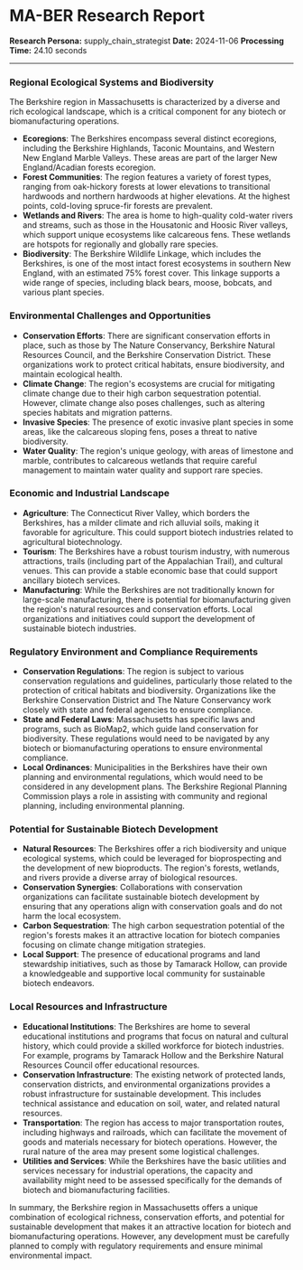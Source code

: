 # MA-BER Research Report

**Research Persona:** supply_chain_strategist
**Date:** 2024-11-06
**Processing Time:** 24.10 seconds

---

### Regional Ecological Systems and Biodiversity

The Berkshire region in Massachusetts is characterized by a diverse and rich ecological landscape, which is a critical component for any biotech or biomanufacturing operations.

- **Ecoregions**: The Berkshires encompass several distinct ecoregions, including the Berkshire Highlands, Taconic Mountains, and Western New England Marble Valleys. These areas are part of the larger New England/Acadian forests ecoregion.
- **Forest Communities**: The region features a variety of forest types, ranging from oak-hickory forests at lower elevations to transitional hardwoods and northern hardwoods at higher elevations. At the highest points, cold-loving spruce-fir forests are prevalent.
- **Wetlands and Rivers**: The area is home to high-quality cold-water rivers and streams, such as those in the Housatonic and Hoosic River valleys, which support unique ecosystems like calcareous fens. These wetlands are hotspots for regionally and globally rare species.
- **Biodiversity**: The Berkshire Wildlife Linkage, which includes the Berkshires, is one of the most intact forest ecosystems in southern New England, with an estimated 75% forest cover. This linkage supports a wide range of species, including black bears, moose, bobcats, and various plant species.

### Environmental Challenges and Opportunities

- **Conservation Efforts**: There are significant conservation efforts in place, such as those by The Nature Conservancy, Berkshire Natural Resources Council, and the Berkshire Conservation District. These organizations work to protect critical habitats, ensure biodiversity, and maintain ecological health.
- **Climate Change**: The region's ecosystems are crucial for mitigating climate change due to their high carbon sequestration potential. However, climate change also poses challenges, such as altering species habitats and migration patterns.
- **Invasive Species**: The presence of exotic invasive plant species in some areas, like the calcareous sloping fens, poses a threat to native biodiversity.
- **Water Quality**: The region's unique geology, with areas of limestone and marble, contributes to calcareous wetlands that require careful management to maintain water quality and support rare species.

### Economic and Industrial Landscape

- **Agriculture**: The Connecticut River Valley, which borders the Berkshires, has a milder climate and rich alluvial soils, making it favorable for agriculture. This could support biotech industries related to agricultural biotechnology.
- **Tourism**: The Berkshires have a robust tourism industry, with numerous attractions, trails (including part of the Appalachian Trail), and cultural venues. This can provide a stable economic base that could support ancillary biotech services.
- **Manufacturing**: While the Berkshires are not traditionally known for large-scale manufacturing, there is potential for biomanufacturing given the region's natural resources and conservation efforts. Local organizations and initiatives could support the development of sustainable biotech industries.

### Regulatory Environment and Compliance Requirements

- **Conservation Regulations**: The region is subject to various conservation regulations and guidelines, particularly those related to the protection of critical habitats and biodiversity. Organizations like the Berkshire Conservation District and The Nature Conservancy work closely with state and federal agencies to ensure compliance.
- **State and Federal Laws**: Massachusetts has specific laws and programs, such as BioMap2, which guide land conservation for biodiversity. These regulations would need to be navigated by any biotech or biomanufacturing operations to ensure environmental compliance.
- **Local Ordinances**: Municipalities in the Berkshires have their own planning and environmental regulations, which would need to be considered in any development plans. The Berkshire Regional Planning Commission plays a role in assisting with community and regional planning, including environmental planning.

### Potential for Sustainable Biotech Development

- **Natural Resources**: The Berkshires offer a rich biodiversity and unique ecological systems, which could be leveraged for bioprospecting and the development of new bioproducts. The region's forests, wetlands, and rivers provide a diverse array of biological resources.
- **Conservation Synergies**: Collaborations with conservation organizations can facilitate sustainable biotech development by ensuring that any operations align with conservation goals and do not harm the local ecosystem.
- **Carbon Sequestration**: The high carbon sequestration potential of the region's forests makes it an attractive location for biotech companies focusing on climate change mitigation strategies.
- **Local Support**: The presence of educational programs and land stewardship initiatives, such as those by Tamarack Hollow, can provide a knowledgeable and supportive local community for sustainable biotech endeavors.

### Local Resources and Infrastructure

- **Educational Institutions**: The Berkshires are home to several educational institutions and programs that focus on natural and cultural history, which could provide a skilled workforce for biotech industries. For example, programs by Tamarack Hollow and the Berkshire Natural Resources Council offer educational resources.
- **Conservation Infrastructure**: The existing network of protected lands, conservation districts, and environmental organizations provides a robust infrastructure for sustainable development. This includes technical assistance and education on soil, water, and related natural resources.
- **Transportation**: The region has access to major transportation routes, including highways and railroads, which can facilitate the movement of goods and materials necessary for biotech operations. However, the rural nature of the area may present some logistical challenges.
- **Utilities and Services**: While the Berkshires have the basic utilities and services necessary for industrial operations, the capacity and availability might need to be assessed specifically for the demands of biotech and biomanufacturing facilities.

In summary, the Berkshire region in Massachusetts offers a unique combination of ecological richness, conservation efforts, and potential for sustainable development that makes it an attractive location for biotech and biomanufacturing operations. However, any development must be carefully planned to comply with regulatory requirements and ensure minimal environmental impact.